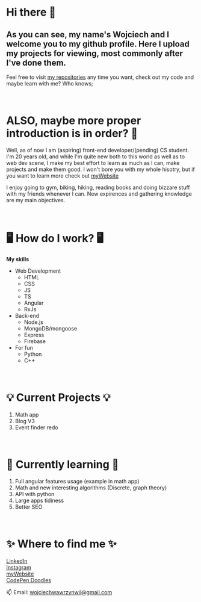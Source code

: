 # Hi there 👋

## As you can see, my name's Wojciech and I welcome you to my github profile. Here I upload my projects for viewing, most commonly after I've done them.
  
Feel free to visit [my repositories](https://github.com/Soldacium?tab=repositories) any time you want, check out my code and maybe learn with me? Who knows;
<br><br><br>

# ALSO, maybe more proper introduction is in order? 🙂
Well, as of now I am (aspiring) front-end developer/(pending) CS student. I'm 20 years old, and while I'm quite new both to this world as well as to web dev scene, I make my best effort to learn as much as I can, make projects and make them good. I won't bore you with my whole hisotry, but if you want to learn more check out [myWebsite](https://soldacium.github.io/portfolio)

I enjoy going to gym, biking, hiking, reading books and doing bizzare stuff with my friends whenever I can.
New expirences and gathering knowledge are my main objectives.
<br><br><br>

# 🖥️ How do I work? 🖥️
**My skills**
* Web Development
   * HTML
   * CSS
   * JS
   * TS
   * Angular
   * RxJs
* Back-end
  * Node.js
  * MongoDB/mongoose
  * Express
  * Firebase
* For fun
   * Python
   * C++
  <br><br><br>
   
# 💡 Current Projects 💡
1. Math app
2. Blog V3
3. Event finder redo
<br><br><br>

# 🌱 Currently learning 🌱
1. Full angular features usage (example in math app)
2. Math and new interesting algorithms (Discrete, graph theory)
3. API with python
4. Large apps tidiness
5. Better SEO
<br><br><br>

# ✨ Where to find me ✨
[LinkedIn](https://www.linkedin.com/in/wojciech-bulek-10a7321b3/) <br>
[Instagram](https://www.instagram.com/wowawil/?hl=pl) <br>
[myWebsite](https://soldacium.github.io/portfolio) <br>
[CodePen Doodles](https://codepen.io/soldacium)

📫 Email: wojciechwawrzynwil@gmail.com

<br><br><br>


<!--
**Soldacium/Soldacium** is a ✨ _special_ ✨ repository because its `README.md` (this file) appears on your GitHub profile.

Here are some ideas to get you started:

- 🔭 I’m currently working on ...
- 🌱 I’m currently learning ...
- 👯 I’m looking to collaborate on ...
- 🤔 I’m looking for help with ...
- 💬 Ask me about ...
- 📫 How to reach me: ...
- 😄 Pronouns: ...
- ⚡ Fun fact: ...
-->

